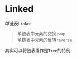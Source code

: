 # Linked
单链表```Linked```
> 单链表中元素的交换```swap```<br/>
> 单链表中元素的反转```reverse```

其实可以将链表看作是```Tree```的特例

